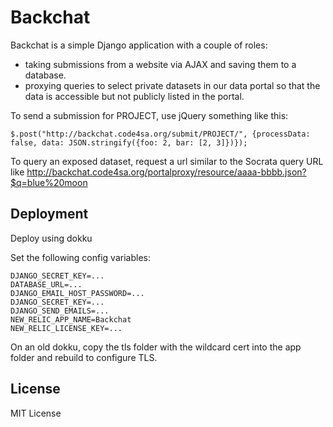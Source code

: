 Backchat
========

Backchat is a simple Django application with a couple of roles:

 - taking submissions from a website via AJAX and saving them to a database.
 - proxying queries to select private datasets in our data portal so that the data is accessible but not publicly listed in the portal.

To send a submission for PROJECT, use jQuery something like this:

    $.post("http://backchat.code4sa.org/submit/PROJECT/", {processData: false, data: JSON.stringify({foo: 2, bar: [2, 3]})});

To query an exposed dataset, request a url similar to the Socrata query URL like http://backchat.code4sa.org/portalproxy/resource/aaaa-bbbb.json?$q=blue%20moon

Deployment
----------

Deploy using dokku

Set the following config variables:

    DJANGO_SECRET_KEY=...
    DATABASE_URL=...
    DJANGO_EMAIL_HOST_PASSWORD=...
    DJANGO_SECRET_KEY=...
    DJANGO_SEND_EMAILS=...
    NEW_RELIC_APP_NAME=Backchat
    NEW_RELIC_LICENSE_KEY=...

On an old dokku, copy the tls folder with the wildcard cert into the app folder and rebuild to configure TLS.

License
-------

MIT License
